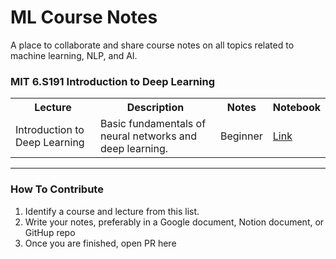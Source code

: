 # ML Course Notes
A place to collaborate and share course notes on all topics related to machine learning, NLP, and AI.

### MIT 6.S191 Introduction to Deep Learning

<table class="tg">
  <tr>
    <th class="tg-yw4l"><b>Lecture</b></th>
    <th class="tg-yw4l"><b>Description</b></th>
    <th class="tg-yw4l"><b>Notes</b></th>
    <th class="tg-yw4l"><b>Notebook </b></th>
    
  </tr>
  
  <tr>
    <td class="tg-yw4l">Introduction to Deep Learning</td>
    <td class="tg-yw4l">Basic fundamentals of neural networks and deep learning.</td>
    <td class="tg-yw4l">Beginner</td>
    <td class="tg-yw4l"><a href="https://colab.research.google.com/drive/1AWXvwvyoOczCugTTULLbIPYIh2_GS2Aq"> Link
</a></td>
  </tr>
</table>

---
### How To Contribute

1) Identify a course and lecture from this list.
2) Write your notes, preferably in a Google document, Notion document, or GitHup repo
3) Once you are finished, open PR here
